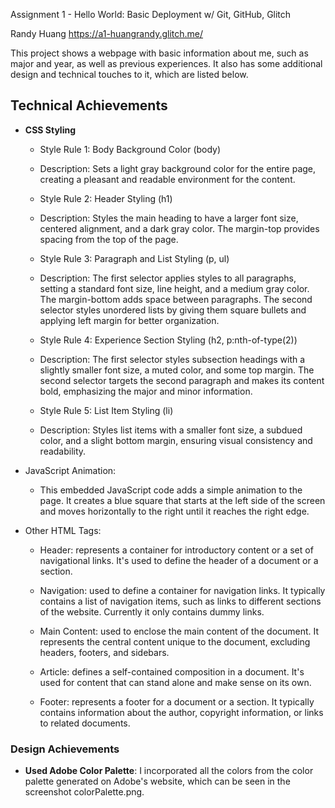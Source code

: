 Assignment 1 - Hello World: Basic Deployment w/ Git, GitHub, Glitch

Randy Huang
https://a1-huangrandy.glitch.me/

This project shows a webpage with basic information about me, such as major and year, as well as previous experiences. It also has some additional design and technical touches to it, which are listed below.

## Technical Achievements
- **CSS Styling**
    - Style Rule 1: Body Background Color (body)

    - Description: Sets a light gray background color for the entire page, creating a pleasant and readable environment for the content.

    - Style Rule 2: Header Styling (h1)

    - Description: Styles the main heading to have a larger font size, centered alignment, and a dark gray color. The margin-top provides spacing from the top of the page.

    - Style Rule 3: Paragraph and List Styling (p, ul)

    - Description: The first selector applies styles to all paragraphs, setting a standard font size, line height, and a medium gray color. The margin-bottom adds space between paragraphs. The second selector styles unordered lists by giving them square bullets and applying left margin for better organization.

    - Style Rule 4: Experience Section Styling (h2, p:nth-of-type(2))

    - Description: The first selector styles subsection headings with a slightly smaller font size, a muted color, and some top margin. The second selector targets the second paragraph and makes its content bold, emphasizing the major and minor information.
    
    - Style Rule 5: List Item Styling (li)

    - Description: Styles list items with a smaller font size, a subdued color, and a slight bottom margin, ensuring visual consistency and readability.

- JavaScript Animation:
    - This embedded JavaScript code adds a simple animation to the page. It creates a blue square that starts at the left side of the screen and moves horizontally to the right until it reaches the right edge.
- Other HTML Tags:
    - Header: represents a container for introductory content or a set of navigational links. It's used to define the header of a document or a section.

    - Navigation: used to define a container for navigation links. It typically contains a list of navigation items, such as links to different sections of the website. Currently it only contains dummy links.

    - Main Content: used to enclose the main content of the document. It represents the central content unique to the document, excluding headers, footers, and sidebars.

    - Article: defines a self-contained composition in a document. It's used for content that can stand alone and make sense on its own.

    - Footer: represents a footer for a document or a section. It typically contains information about the author, copyright information, or links to related documents.


### Design Achievements
- **Used Adobe Color Palette**: I incorporated all the colors from the color palette generated on Adobe's website, which can be seen in the screenshot colorPalette.png.
